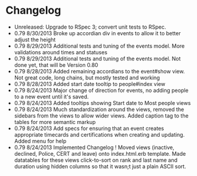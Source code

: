 Changelog
=========
- Unreleased: Upgrade to RSpec 3; convert unit tests to RSpec.
- 0.79 8/30/2013 Broke up accordian div in events to allow it to better adjust the height
- 0.79 8/29/2013 Additional tests and tuning of the events model. More validations around times and statuses
- 0.79 8/29/2013 Additional tests and tuning of the events model. Not done yet, that will be Version 0.80
- 0.79 8/28/2013 Added remaining accordians to the event#show view. Not great code, long chains, but mostly tested and working
- 0.79 8/28/2013 Added start date tooltip to people#index view
- 0.79 8/24/2013 Major change of direction for events, no adding people to a new event until it's saved.
- 0.79 8/24/2013 Added tooltips showing Start date to Most people views
- 0.79 8/24/2013 Much standardization around the views, removed the sidebars from the views to allow wider views. Added caption tag to the tables for more semantic markup
- 0.79 8/24/2013 Add specs for ensuring that an event creates appropriate timecards and certifications when creating and updating. Added menu for help
- 0.79 8/24/2013 Implemented Changelog ! Moved views (inactive, declined, Police, CERT and leave) onto index.html.erb template. Made datatables for these views click-to-sort on rank and last name and duration using hidden columns so that it wasn;t just a plain ASCII sort.
